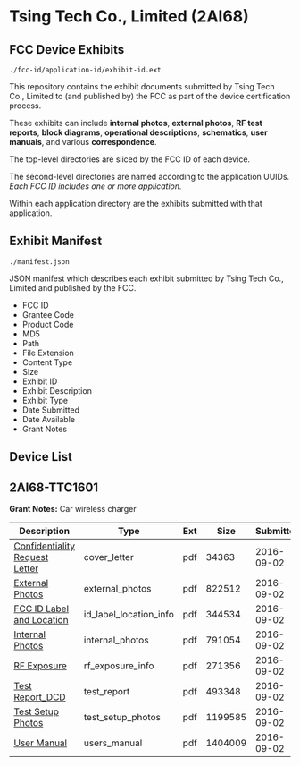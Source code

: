 # Tsing Tech Co., Limited (2AI68)
## FCC Device Exhibits

```
./fcc-id/application-id/exhibit-id.ext
```

This repository contains the exhibit documents submitted by Tsing Tech Co., Limited to (and published by) the FCC as part of the device certification process.

These exhibits can include **internal photos**, **external photos**, **RF test reports**, **block diagrams**, **operational descriptions**, **schematics**, **user manuals**, and various **correspondence**.

The top-level directories are sliced by the FCC ID of each device.

The second-level directories are named according to the application UUIDs. *Each FCC ID includes one or more application.*

Within each application directory are the exhibits submitted with that application. 

## Exhibit Manifest

```
./manifest.json
```

JSON manifest which describes each exhibit submitted by Tsing Tech Co., Limited and published by the FCC.

- FCC ID
- Grantee Code
- Product Code
- MD5
- Path
- File Extension
- Content Type
- Size
- Exhibit ID
- Exhibit Description
- Exhibit Type
- Date Submitted
- Date Available
- Grant Notes

## Device List
## 2AI68-TTC1601
**Grant Notes:** Car wireless charger

| Description | Type | Ext | Size | Submitted | Available |
| ----------- | ---- | --- | ---- | --------- | --------- |
| [Confidentiality Request Letter](2AI68-TTC1601/4526fa6c3b32b472dc66d375227cd92d/3121014.pdf) | cover_letter | pdf | 34363 | 2016-09-02 | 2016-09-02 |
| [External Photos](2AI68-TTC1601/4526fa6c3b32b472dc66d375227cd92d/3121015.pdf) | external_photos | pdf | 822512 | 2016-09-02 | 2016-09-02 |
| [FCC ID Label and Location](2AI68-TTC1601/4526fa6c3b32b472dc66d375227cd92d/3121017.pdf) | id_label_location_info | pdf | 344534 | 2016-09-02 | 2016-09-02 |
| [Internal Photos](2AI68-TTC1601/4526fa6c3b32b472dc66d375227cd92d/3121016.pdf) | internal_photos | pdf | 791054 | 2016-09-02 | 2016-09-02 |
| [RF Exposure](2AI68-TTC1601/4526fa6c3b32b472dc66d375227cd92d/3121020.pdf) | rf_exposure_info | pdf | 271356 | 2016-09-02 | 2016-09-02 |
| [Test Report_DCD](2AI68-TTC1601/4526fa6c3b32b472dc66d375227cd92d/3121018.pdf) | test_report | pdf | 493348 | 2016-09-02 | 2016-09-02 |
| [Test Setup Photos](2AI68-TTC1601/4526fa6c3b32b472dc66d375227cd92d/3121019.pdf) | test_setup_photos | pdf | 1199585 | 2016-09-02 | 2016-09-02 |
| [User Manual](2AI68-TTC1601/4526fa6c3b32b472dc66d375227cd92d/3121021.pdf) | users_manual | pdf | 1404009 | 2016-09-02 | 2016-09-02 |
